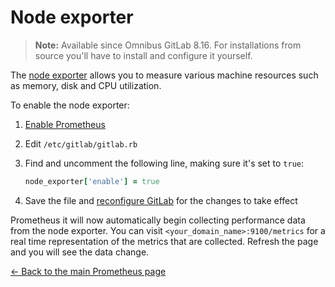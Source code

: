 # Node exporter

>**Note:**
Available since Omnibus GitLab 8.16. For installations from source you'll
have to install and configure it yourself.

The [node exporter] allows you to measure various machine resources such as
memory, disk and CPU utilization.

To enable the node exporter:

1. [Enable Prometheus](index.md#configuring-prometheus)
1. Edit `/etc/gitlab/gitlab.rb`
1. Find and uncomment the following line, making sure it's set to `true`:

    ```ruby
    node_exporter['enable'] = true
    ```

1. Save the file and [reconfigure GitLab][reconfigure] for the changes to
   take effect

Prometheus it will now automatically begin collecting performance data from
the node exporter. You can visit `<your_domain_name>:9100/metrics` for a real
time representation of the metrics that are collected. Refresh the page and
you will see the data change.

[← Back to the main Prometheus page](index.md)

[node exporter]: https://github.com/prometheus/node_exporter
[prometheus]: https://prometheus.io
[reconfigure]: ../../restart_gitlab.md#omnibus-gitlab-reconfigure
